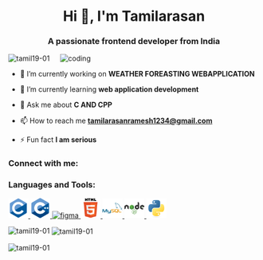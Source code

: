
<h1 align="center">Hi 👋, I'm Tamilarasan</h1>
<h3 align="center">A passionate frontend developer from India</h3>
<img align="right" alt="coding" width="400" src="https://tenor.com/view/peeking-anime-animated-japanese-cartoon-gif-5418225">

<p align="left"> <img src="https://komarev.com/ghpvc/?username=tamil19-01&label=Profile%20views&color=0e75b6&style=flat" alt="tamil19-01" /> </p>

- 🔭 I’m currently working on **WEATHER FOREASTING WEBAPPLICATION**

- 🌱 I’m currently learning **web application development**

- 💬 Ask me about **C AND CPP**

- 📫 How to reach me **tamilarasanramesh1234@gmail.com**

- ⚡ Fun fact **I am serious**

<h3 align="left">Connect with me:</h3>
<p align="left">
</p>

<h3 align="left">Languages and Tools:</h3>
<p align="left"> <a href="https://www.cprogramming.com/" target="_blank" rel="noreferrer"> <img src="https://raw.githubusercontent.com/devicons/devicon/master/icons/c/c-original.svg" alt="c" width="40" height="40"/> </a> <a href="https://www.w3schools.com/cpp/" target="_blank" rel="noreferrer"> <img src="https://raw.githubusercontent.com/devicons/devicon/master/icons/cplusplus/cplusplus-original.svg" alt="cplusplus" width="40" height="40"/> </a> <a href="https://www.figma.com/" target="_blank" rel="noreferrer"> <img src="https://www.vectorlogo.zone/logos/figma/figma-icon.svg" alt="figma" width="40" height="40"/> </a> <a href="https://www.w3.org/html/" target="_blank" rel="noreferrer"> <img src="https://raw.githubusercontent.com/devicons/devicon/master/icons/html5/html5-original-wordmark.svg" alt="html5" width="40" height="40"/> </a> <a href="https://www.mysql.com/" target="_blank" rel="noreferrer"> <img src="https://raw.githubusercontent.com/devicons/devicon/master/icons/mysql/mysql-original-wordmark.svg" alt="mysql" width="40" height="40"/> </a> <a href="https://nodejs.org" target="_blank" rel="noreferrer"> <img src="https://raw.githubusercontent.com/devicons/devicon/master/icons/nodejs/nodejs-original-wordmark.svg" alt="nodejs" width="40" height="40"/> </a> <a href="https://www.python.org" target="_blank" rel="noreferrer"> <img src="https://raw.githubusercontent.com/devicons/devicon/master/icons/python/python-original.svg" alt="python" width="40" height="40"/> </a> </p>

<p><img align="left" src="https://github-readme-stats.vercel.app/api/top-langs?username=tamil19-01&show_icons=true&locale=en&layout=compact" alt="tamil19-01" /></p>

<p>&nbsp;<img align="center" src="https://github-readme-stats.vercel.app/api?username=tamil19-01&show_icons=true&locale=en" alt="tamil19-01" /></p>

<p><img align="center" src="https://github-readme-streak-stats.herokuapp.com/?user=tamil19-01&" alt="tamil19-01" /></p>
